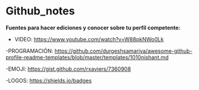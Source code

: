 # Github_notes

**Fuentes para hacer ediciones y conocer sobre tu perfil competente:**

- VIDEO: https://www.youtube.com/watch?v=W88pkNWo0Lk

-PROGRAMACIÓN: https://github.com/durgeshsamariya/awesome-github-profile-readme-templates/blob/master/templates/1010nishant.md

-EMOJI: https://gist.github.com/rxaviers/7360908

-LOGOS: https://shields.io/badges

